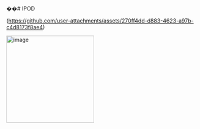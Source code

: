��#   I P O D 

(https://github.com/user-attachments/assets/270ff4dd-d883-4623-a97b-c4d8173f8ae4)

 <img width="229" alt="image" src="https://github.com/user-attachments/assets/e59d0eb6-83cd-4bfb-9f5b-b3bc715423ff" />
